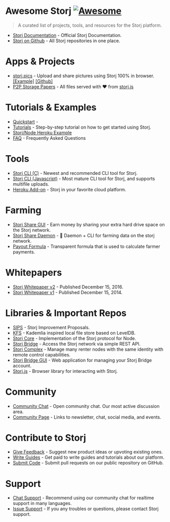 # Awesome Storj [![Awesome](https://cdn.rawgit.com/sindresorhus/awesome/d7305f38d29fed78fa85652e3a63e154dd8e8829/media/badge.svg)](https://github.com/sindresorhus/awesome) 

> A curated list of projects, tools, and resources for the Storj platform. 

- [Storj Documentation](https://docs.storj.io/docs) - Official Storj Documentation.
- [Storj on Github](https://github.com/storj) - All Storj repositories in one place.

# Apps & Projects
- [storj.pics](http://storj.pics) - Upload and share pictures using Storj 100% in browser. [[Example]](http://storj.pics/#/public/3c894b5bc1b2b8c8a69915c7/files/867cd8678ce8363eb6a38a28) [[Github]](https://github.com/nginnever/storj.pics)
- [P2P Storage Papers](http://hub.prestwi.ch/) - All files served with ❤️ from [storj.js](https://github.com/Storj/storj.js)

# Tutorials & Examples 
- [Quickstart](https://docs.storj.io/) - 
- [Tutorials](https://storj.github.io/core/) - Step-by-step tutorial on how to get started using Storj.
- [Storj/Node Heroku Example](https://github.com/Storj/storj-node-heroku-example)
- [FAQ](https://storj.io/faq.html) - Frequently Asked Questions

# Tools
- [Storj CLI (C)](https://github.com/Storj/libstorj) - Newest and recommended CLI tool for Storj.  
- [Storj CLI (Javascript)](https://github.com/Storj/core-cli) - Most mature CLI tool for Storj, and supports multifile uploads.
- [Heroku Add-on](https://elements.heroku.com/addons/storj) - Storj in your favorite cloud platform. 

# Farming
- [Storj Share GUI](https://storj.io/share.html) - Earn money by sharing your extra hard drive space on the Storj network.
- [Storj Share Daemon](https://github.com/storj/storjshare-daemon) - :imp: Daemon + CLI for farming data on the storj network. 
- [Payout Formula](https://gist.github.com/super3/a36a3d4967951ec678200f499364b81a) - Transparent formula that is used to calculate farmer payments. 

# Whitepapers
- [Storj Whitepaper v2](https://storj.io/storj.pdf) - Published December 15, 2016.
- [Storj Whitepaper v1](https://storj.io/storj2014.pdf) - Published December 15, 2014. 

# Libraries & Important Repos
- [SIPS](https://github.com/Storj/sips) - Storj Improvement Proposals.
- [KFS](https://github.com/Storj/kfs) - Kademlia inspired local file store based on LevelDB.
- [Storj Core](https://github.com/Storj/core) - Implementation of the Storj protocol for Node.
- [Storj Bridge](https://github.com/Storj/bridge) - Access the Storj network via simple REST API. 
- [Storj Complex](https://github.com/Storj/complex) - Manage many renter nodes with the same identity with remote control capabilities. 
- [Storj Bridge GUI](https://github.com/Storj/bridge-gui) - Web application for managing your Storj Bridge account. 
- [Storj.js](https://github.com/Storj/storj.js) - Browser library for interacting with Storj.  

# Community
- [Community Chat](https://storj.io/community.html) - Open community chat. Our most active discussion area. 
- [Community Page](https://community.storj.io/) - Links to newsletter, chat, social media, and events.  

# Contribute to Storj
- [Give Feedback](https://wantoo.io/storj-product-feedback/) - Suggest new product ideas or upvoting existing ones.
- [Write Guides](https://storj.io/get-paid-to-write.html) - Get paid to write guides and tutorials about our platform.
- [Submit Code](https://storj.io/developers.html) - Submit pull requests on our public repository on GitHub.

# Support
- [Chat Support](https://community.storj.io/) - Recommend using our community chat for realtime support in many languages.
- [Issue Support](https://docs.storj.io/discuss) - If you any troubles or questions, please contact Storj support.
